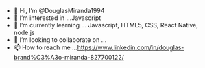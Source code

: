 - 👋 Hi, I’m @DouglasMiranda1994
- 👀 I’m interested in ...Javascript  
- 🌱 I’m currently learning ... Javascript, HTML5, CSS, React Native, node.js
- 💞️ I’m looking to collaborate on ...             
- 📫 How to reach me ...https://www.linkedin.com/in/douglas-brand%C3%A3o-miranda-827700122/

<!---
DouglasMiranda1994/DouglasMiranda1994 is a ✨ special ✨ repository because its `README.md` (this file) appears on your GitHub profile.
You can click the Preview link to take a look at your changes.
--->
